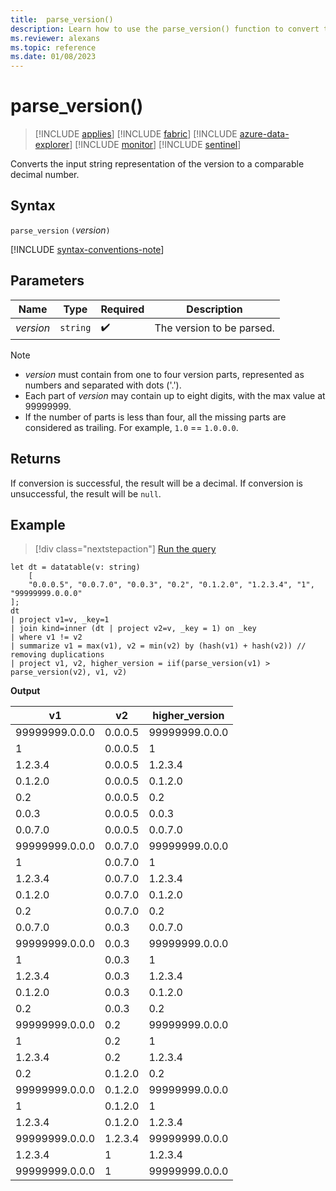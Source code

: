 ```yaml
---
title:  parse_version()
description: Learn how to use the parse_version() function to convert the input string representation of the version to a comparable decimal number,
ms.reviewer: alexans
ms.topic: reference
ms.date: 01/08/2023
---
```

# parse_version()

> [!INCLUDE [applies](../includes/applies-to-version/applies.md)] [!INCLUDE [fabric](../includes/applies-to-version/fabric.md)] [!INCLUDE [azure-data-explorer](../includes/applies-to-version/azure-data-explorer.md)] [!INCLUDE [monitor](../includes/applies-to-version/monitor.md)] [!INCLUDE [sentinel](../includes/applies-to-version/sentinel.md)]

Converts the input string representation of the version to a comparable decimal number.

## Syntax

`parse_version` `(`*version*`)`

[!INCLUDE [syntax-conventions-note](../includes/syntax-conventions-note.md)]

## Parameters

| Name | Type | Required | Description |
|--|--|--|--|
| *version* | `string` |  :heavy_check_mark: | The version to be parsed.|

> [!NOTE]
>
> * *version* must contain from one to four version parts, represented as numbers and separated with dots ('.').
> * Each part of *version* may contain up to eight digits, with the max value at 99999999.
> * If the number of parts is less than four, all the missing parts are considered as trailing. For example, `1.0` == `1.0.0.0`.

## Returns

If conversion is successful, the result will be a decimal.
If conversion is unsuccessful, the result will be `null`.

## Example

> [!div class="nextstepaction"]
> <a href="https://dataexplorer.azure.com/clusters/help/databases/Samples?query=H4sIAAAAAAAAA11QYU/DIBD93l/x7CeITdcyF6MG/4gxC1txZWtpAwyd8cd7UJeod8nx7t3jcWHQAV2ARKcC5W7QLD7CB2fsgRegeMm1bOqUm7Ja4H3dXOF6AWI52losowTW9V2GqTz8RPZpyuL1qehC8YXZTUe9D4itjBW2J32RLYg/TsbiZGwnjbXagdGav9TiqqbdW47J5obuvffaaXLDjSQVEf48jsqZz0xKjOqDxZZXNEydsSwKjt0FrFe+TyPcYoGCc6xWcHqcIv0HuvM8mL0KZrL+z+bJrEJvDvT2NmrnSUHmxryxWTmvr1x2f8Y/TqRlsgf/Bt4b/NePAQAA" target="_blank">Run the query</a>

```kusto
let dt = datatable(v: string)
    [
    "0.0.0.5", "0.0.7.0", "0.0.3", "0.2", "0.1.2.0", "1.2.3.4", "1", "99999999.0.0.0"
];
dt
| project v1=v, _key=1 
| join kind=inner (dt | project v2=v, _key = 1) on _key
| where v1 != v2
| summarize v1 = max(v1), v2 = min(v2) by (hash(v1) + hash(v2)) // removing duplications
| project v1, v2, higher_version = iif(parse_version(v1) > parse_version(v2), v1, v2)
```

**Output**

|v1|v2|higher_version|
|---|---|---|
|99999999.0.0.0|0.0.0.5|99999999.0.0.0|
|1|0.0.0.5|1|
|1.2.3.4|0.0.0.5|1.2.3.4|
|0.1.2.0|0.0.0.5|0.1.2.0|
|0.2|0.0.0.5|0.2|
|0.0.3|0.0.0.5|0.0.3|
|0.0.7.0|0.0.0.5|0.0.7.0|
|99999999.0.0.0|0.0.7.0|99999999.0.0.0|
|1|0.0.7.0|1|
|1.2.3.4|0.0.7.0|1.2.3.4|
|0.1.2.0|0.0.7.0|0.1.2.0|
|0.2|0.0.7.0|0.2|
|0.0.7.0|0.0.3|0.0.7.0|
|99999999.0.0.0|0.0.3|99999999.0.0.0|
|1|0.0.3|1|
|1.2.3.4|0.0.3|1.2.3.4|
|0.1.2.0|0.0.3|0.1.2.0|
|0.2|0.0.3|0.2|
|99999999.0.0.0|0.2|99999999.0.0.0|
|1|0.2|1|
|1.2.3.4|0.2|1.2.3.4|
|0.2|0.1.2.0|0.2|
|99999999.0.0.0|0.1.2.0|99999999.0.0.0|
|1|0.1.2.0|1|
|1.2.3.4|0.1.2.0|1.2.3.4|
|99999999.0.0.0|1.2.3.4|99999999.0.0.0|
|1.2.3.4|1|1.2.3.4|
|99999999.0.0.0|1|99999999.0.0.0|
